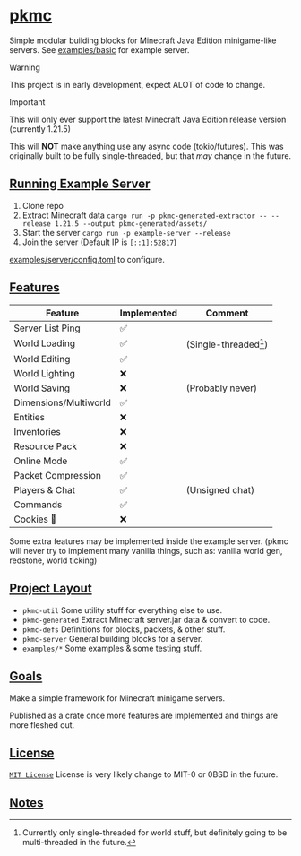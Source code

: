 # [pkmc](https://github.com/Vulae/pkmc)

Simple modular building blocks for Minecraft Java Edition minigame-like servers.
See [examples/basic](./examples/basic) for example server.

> [!WARNING]
> This project is in early development, expect ALOT of code to change.

> [!IMPORTANT]
> This will only ever support the latest Minecraft Java Edition release version (currently 1.21.5)

This will **NOT** make anything use any async code (tokio/futures).
This was originally built to be fully single-threaded, but that _may_ change in the future.

## [Running Example Server](#running-example-server)

1. Clone repo
2. Extract Minecraft data `cargo run -p pkmc-generated-extractor -- --release 1.21.5 --output pkmc-generated/assets/`
3. Start the server `cargo run -p example-server --release`
4. Join the server (Default IP is `[::1]:52817`)

[examples/server/config.toml](./examples/server/config.toml) to configure.

## [Features](#features)

| Feature               | Implemented | Comment                                    |
| --------------------- | ----------- | ------------------------------------------ |
| Server List Ping      | ✅          |                                            |
| World Loading         | ✅          | (Single-threaded[^threaded-chunk-loading]) |
| World Editing         | ✅          |                                            |
| World Lighting        | ❌          |                                            |
| World Saving          | ❌          | (Probably never)                           |
| Dimensions/Multiworld | ✅          |                                            |
| Entities              | ❌          |                                            |
| Inventories           | ❌          |                                            |
| Resource Pack         | ❌          |                                            |
| Online Mode           | ✅          |                                            |
| Packet Compression    | ✅          |                                            |
| Players & Chat        | ✅          | (Unsigned chat)                            |
| Commands              | ✅          |                                            |
| Cookies 🍪            | ❌          |                                            |

Some extra features may be implemented inside the example server.
(pkmc will never try to implement many vanilla things, such as: vanilla world gen, redstone, world ticking)

## [Project Layout](#project-layout)

- `pkmc-util` Some utility stuff for everything else to use.
- `pkmc-generated` Extract Minecraft server.jar data & convert to code.
- `pkmc-defs` Definitions for blocks, packets, & other stuff.
- `pkmc-server` General building blocks for a server.
- `examples/*` Some examples & some testing stuff.

## [Goals](#goals)

Make a simple framework for Minecraft minigame servers.

Published as a crate once more features are implemented and things are more fleshed out.

## [License](#license)

[`MIT License`](./LICENSE)
License is very likely change to MIT-0 or 0BSD in the future.

## [Notes](#notes)

[^threaded-chunk-loading]: Currently only single-threaded for world stuff, but definitely going to be multi-threaded in the future.
